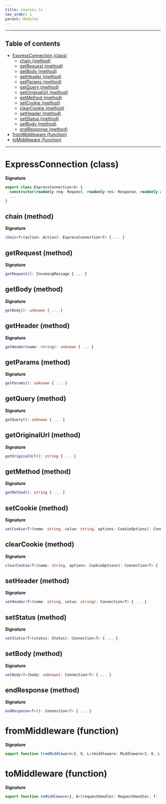 ```yaml
---
title: express.ts
nav_order: 1
parent: Modules
---
```


---

<h2 class="text-delta">Table of contents</h2>

- [ExpressConnection (class)](#expressconnection-class)
  - [chain (method)](#chain-method)
  - [getRequest (method)](#getrequest-method)
  - [getBody (method)](#getbody-method)
  - [getHeader (method)](#getheader-method)
  - [getParams (method)](#getparams-method)
  - [getQuery (method)](#getquery-method)
  - [getOriginalUrl (method)](#getoriginalurl-method)
  - [getMethod (method)](#getmethod-method)
  - [setCookie (method)](#setcookie-method)
  - [clearCookie (method)](#clearcookie-method)
  - [setHeader (method)](#setheader-method)
  - [setStatus (method)](#setstatus-method)
  - [setBody (method)](#setbody-method)
  - [endResponse (method)](#endresponse-method)
- [fromMiddleware (function)](#frommiddleware-function)
- [toMiddleware (function)](#tomiddleware-function)

---

# ExpressConnection (class)

**Signature**

```ts
export class ExpressConnection<S> {
  constructor(readonly req: Request, readonly res: Response, readonly actions: Array<Action>) { ... }
  ...
}
```

## chain (method)

**Signature**

```ts
chain<T>(action: Action): ExpressConnection<T> { ... }
```

## getRequest (method)

**Signature**

```ts
getRequest(): IncomingMessage { ... }
```

## getBody (method)

**Signature**

```ts
getBody(): unknown { ... }
```

## getHeader (method)

**Signature**

```ts
getHeader(name: string): unknown { ... }
```

## getParams (method)

**Signature**

```ts
getParams(): unknown { ... }
```

## getQuery (method)

**Signature**

```ts
getQuery(): unknown { ... }
```

## getOriginalUrl (method)

**Signature**

```ts
getOriginalUrl(): string { ... }
```

## getMethod (method)

**Signature**

```ts
getMethod(): string { ... }
```

## setCookie (method)

**Signature**

```ts
setCookie<T>(name: string, value: string, options: CookieOptions): Connection<T> { ... }
```

## clearCookie (method)

**Signature**

```ts
clearCookie<T>(name: string, options: CookieOptions): Connection<T> { ... }
```

## setHeader (method)

**Signature**

```ts
setHeader<T>(name: string, value: string): Connection<T> { ... }
```

## setStatus (method)

**Signature**

```ts
setStatus<T>(status: Status): Connection<T> { ... }
```

## setBody (method)

**Signature**

```ts
setBody<T>(body: unknown): Connection<T> { ... }
```

## endResponse (method)

**Signature**

```ts
endResponse<T>(): Connection<T> { ... }
```

# fromMiddleware (function)

**Signature**

```ts
export function fromMiddleware<I, O, L>(middleware: Middleware<I, O, L, void>): RequestHandler { ... }
```

# toMiddleware (function)

**Signature**

```ts
export function toMiddleware<I, A>(requestHandler: RequestHandler, f: (req: Request) => A): Middleware<I, I, never, A> { ... }
```
